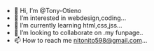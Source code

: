- 👋 Hi, I’m @Tony-Otieno
- 👀 I’m interested in webdesign,coding...
- 🌱 I’m currently learning html,css,jss...
- 💞️ I’m looking to collaborate on .my funpage..
- 📫 How to reach me nitonito598@gmail.com...

<!---
Tony-Otieno/Tony-Otieno is a ✨ special ✨ repository because its `README.md` (this file) appears on your GitHub profile.
You can click the Preview link to take a look at your changes.
--->
